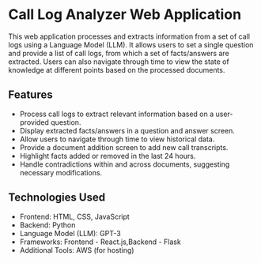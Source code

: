 # Call Log Analyzer Web Application

This web application processes and extracts information from a set of call logs using a Language Model (LLM). It allows users to set a single question and provide a list of call logs, from which a set of facts/answers are extracted. Users can also navigate through time to view the state of knowledge at different points based on the processed documents.

## Features

- Process call logs to extract relevant information based on a user-provided question.
- Display extracted facts/answers in a question and answer screen.
- Allow users to navigate through time to view historical data.
- Provide a document addition screen to add new call transcripts.
- Highlight facts added or removed in the last 24 hours.
- Handle contradictions within and across documents, suggesting necessary modifications.

## Technologies Used

- Frontend: HTML, CSS, JavaScript
- Backend: Python
- Language Model (LLM): GPT-3
- Frameworks: Frontend - React.js,Backend - Flask
- Additional Tools: AWS (for hosting)


